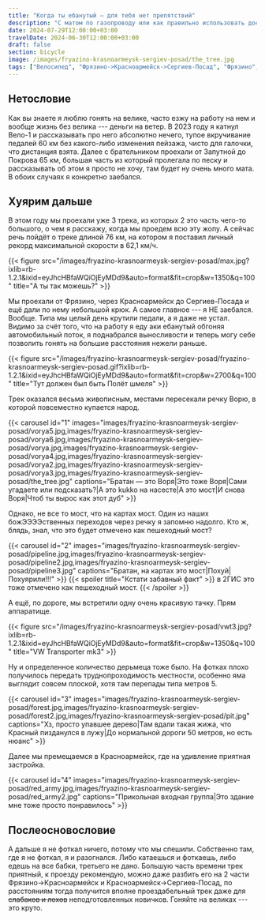 ```yaml
---
title: "Когда ты ебанутый — для тебя нет препятствий"
description: "С матом по газопроводу или как правильно использовать доступную сельскую среду"
date: 2024-07-29T12:00:00+03:00
travelDate: 2024-06-30T12:00:00+03:00
draft: false
section: bicycle
image: /images/fryazino-krasnoarmeysk-sergiev-posad/the_tree.jpg
tags: ["Велосипед", "Фрязино->Красноармейск->Сергиев-Посад", "Фрязино", "Красноармейск", "Сергиев-Посад", "Мнение"]
---
```

## Нетословие

Как вы знаете я люблю гонять на велике, часто езжу на работу на нем и вообще жизнь без велика --- деньги на ветер. В 2023 году я катнул Вело-1 и рассказывать про него абсолютно нечего, тупое вкручивание педалей 60 км без какого-либо изменения пейзажа, чисто для галочки, что дистанция взята. Далее с брательником проехали от Запутной до Покрова 65 км, большая часть из который пролегала по песку и рассказывать об этом я просто не хочу, там будет ну очень много мата. В обоих случаях я конкретно заебался.

## Хуярим дальше

В этом году мы проехали уже 3 трека, из которых 2 это часть чего-то большого, о чем я расскажу, когда мы проедем всю эту жопу. А сейчас речь пойдёт о треке длиной 76 км, на котором я поставил личный рекорд максимальной скорости в 62,1 км/ч. 

{{< figure src="/images/fryazino-krasnoarmeysk-sergiev-posad/max.jpg?ixlib=rb-1.2.1&ixid=eyJhcHBfaWQiOjEyMDd9&auto=format&fit=crop&w=1350&q=100" title="А ты так можешь?" >}}

Мы проехали от Фрязино, через Красноармейск до Сергиев-Посада и ещё дали по нему небольшой крюк. А самое главное --- я НЕ заебался. Вообще. Типа мы целый день крутили педали, а я даже не устал. Видимо за счёт того, что на работу я еду аки ебанутый обгоняя автомобильный поток, я поднабрался выносливости и теперь могу себе позволить гонять на большие расстояния нежели раньше.

{{< figure src="/images/fryazino-krasnoarmeysk-sergiev-posad/fryazino-krasnoarmeysk-sergiev-posad.gif?ixlib=rb-1.2.1&ixid=eyJhcHBfaWQiOjEyMDd9&auto=format&fit=crop&w=2700&q=100" title="Тут должен был быть Полёт шмеля" >}}

Трек оказался весьма живописным, местами пересекали речку Ворю, в которой повсеместно купается народ. 

{{< carousel id="1" images="images/fryazino-krasnoarmeysk-sergiev-posad/vorya5.jpg,images/fryazino-krasnoarmeysk-sergiev-posad/vorya6.jpg,images/fryazino-krasnoarmeysk-sergiev-posad/vorya.jpg,images/fryazino-krasnoarmeysk-sergiev-posad/vorya4.jpg,images/fryazino-krasnoarmeysk-sergiev-posad/vorya2.jpg,images/fryazino-krasnoarmeysk-sergiev-posad/vorya3.jpg,images/fryazino-krasnoarmeysk-sergiev-posad/the_tree.jpg" captions="Братан — это Воря|Это тоже Воря|Сами угадаете или подсказать?|А это kukko на насесте|А это мост|И снова Воря|Чтоб ты вырос как этот дуб" >}}

Однако, не все то мост, что на картах мост. Один из наших божЭЭЭЭственных переходов через речку я запомню надолго. Кто ж, блядь, знал, что это будет отмечено как пешеходный мост? 

{{< carousel id="2" images="images/fryazino-krasnoarmeysk-sergiev-posad/pipeline.jpg,images/fryazino-krasnoarmeysk-sergiev-posad/pipeline2.jpg,images/fryazino-krasnoarmeysk-sergiev-posad/pipeline3.jpg" captions="Братан, на картах это мост|Похуй|Похуярили!!!" >}}
{{< spoiler title="Кстати забавный факт" >}} 
в 2ГИС это тоже отмечено как пешеходный мост.
{{< /spoiler >}}

А ещё, по дороге, мы встретили одну очень красивую тачку. Прям аппаратище.

{{< figure src="/images/fryazino-krasnoarmeysk-sergiev-posad/vwt3.jpg?ixlib=rb-1.2.1&ixid=eyJhcHBfaWQiOjEyMDd9&auto=format&fit=crop&w=1350&q=100" title="VW Transporter mk3" >}}

Ну и определенное количество дерьмеца тоже было. На фотках плохо получилось передать труднопроходимость местности, особенно яма выглядит совсем плоской, хотя там перепады типа метров 5.

{{< carousel id="3" images="images/fryazino-krasnoarmeysk-sergiev-posad/forest.jpg,images/fryazino-krasnoarmeysk-sergiev-posad/forest2.jpg,images/fryazino-krasnoarmeysk-sergiev-posad/pit.jpg" captions="Хз, просто упавшее дерево|Там вдали такая жижа, что Красный пизданулся в лужу|До нормальной дороги 50 метров, но есть нюанс" >}}

Далее мы премещаемся в Красноармейск, где на удивление приятная застройка.

{{< carousel id="4" images="images/fryazino-krasnoarmeysk-sergiev-posad/red_army.jpg,images/fryazino-krasnoarmeysk-sergiev-posad/red_army2.jpg" captions="Прикольная входная группа|Это здание мне тоже просто понравилось" >}}

## Послеосновословие

А дальше я не фоткал ничего, потому что мы спешили. Собственно там, где я не фоткал, я и разогнался. Либо катаешься и фоткаешь, либо едешь на все бабки, третьего не дано.	Большую часть времени трек приятный, к проезду рекомендую, можно даже разбить его на 2 части Фрязино->Красноармейск и Красноармейск->Сергиев-Посад, по расстояниям тогда получится вполне проездабельный трек даже для ~~слабаков и лохов~~ неподготовленных новичков. Гоняйте на великах --- это круто. 
